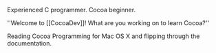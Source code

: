 

Experienced C programmer.  Cocoa beginner.

''Welcome to [[CocoaDev]]! What are you working on to learn Cocoa?''

Reading Cocoa Programming for Mac OS X and flipping through the documentation.